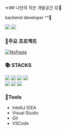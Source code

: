 ㅠ## 나만의 작은 개발공간 😊🍟

backend developer ^^💨
<div>
  <img src="https://github-readme-stats.vercel.app/api/top-langs/?username=Jwdev-k&layout=compact&theme=radical">
  <img src="https://github-readme-stats.vercel.app/api?username=Jwdev-k&show_icons=true&theme=radical&hide=contribs">
</div>

### 📖주요 프로젝트
<a href="https://github.com/Jwdev-k/NStory">
  <img alt="NoPaste" src="https://ghrs.vercel.app/api/pin?username=Jwdev-k&repo=NStory&theme=dark">
</a>

### 📚 STACKS
<div> 
  <img src="https://img.shields.io/badge/java-007396?style=for-the-badge&logo=java&logoColor=white">
  <img src="https://img.shields.io/badge/spring-6DB33F?style=for-the-badge&logo=spring&logoColor=white">
  <img src="https://img.shields.io/badge/git-F05032?style=for-the-badge&logo=git&logoColor=white">
  <img src="https://img.shields.io/badge/Csharp-239120?style=for-the-badge&logo=Csharp&logoColor=white">
  <br>
  
  <img src="https://img.shields.io/badge/mysql-4479A1?style=for-the-badge&logo=mysql&logoColor=white">
  <img src="https://img.shields.io/badge/mariaDB-003545?style=for-the-badge&logo=mariaDB&logoColor=white">
  <img src="https://img.shields.io/badge/mongoDB-47A248?style=for-the-badge&logo=MongoDB&logoColor=white">
  <br>
</div>

### 🔨Tools

- IntelliJ IDEA
- Visual Studio
- Git
- VSCode
